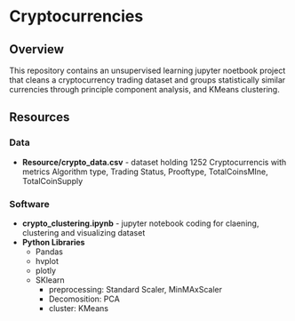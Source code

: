 # Cryptocurrencies

## Overview

This repository contains an  unsupervised learning jupyter noetbook project that cleans a cryptocurrency trading dataset and groups statistically similar currencies through principle component analysis, and KMeans clustering.  

## Resources

### Data
  * **Resource/crypto_data.csv** - dataset holding 1252 Cryptocurrencis with metrics Algorithm type, Trading Status, Prooftype, TotalCoinsMIne, TotalCoinSupply

### Software
  * **crypto_clustering.ipynb** - jupyter notebook coding for claening, clustering and visualizing dataset
  * **Python Libraries**
    * Pandas
    * hvplot
    * plotly
    * SKlearn
      * preprocessing: Standard Scaler, MinMAxScaler
      * Decomosition: PCA
      * cluster: KMeans
